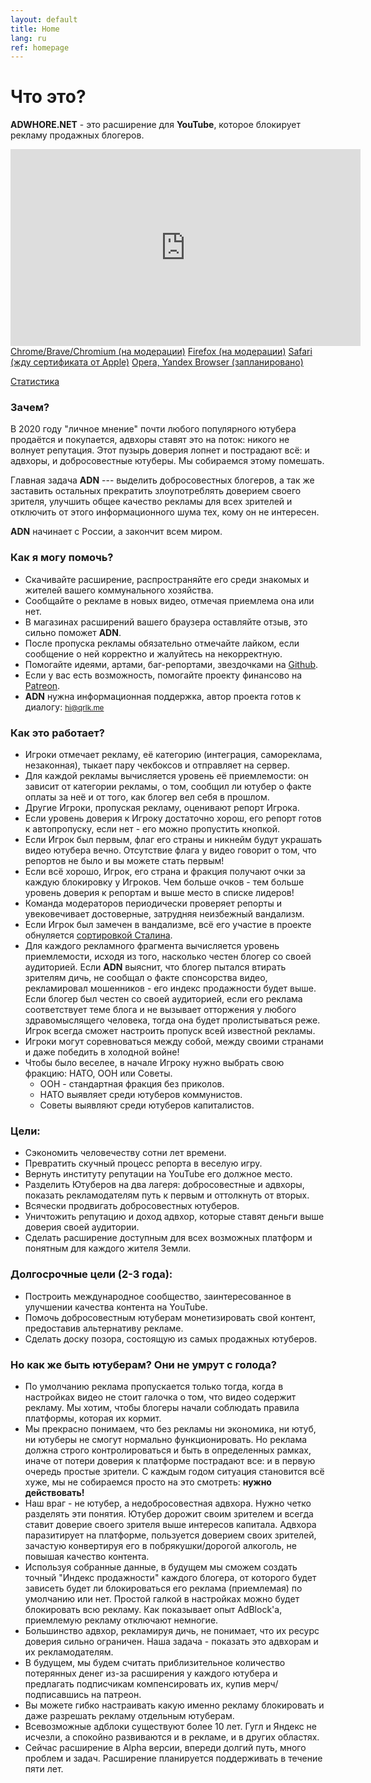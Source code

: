 ```yaml
---
layout: default
title: Home
lang: ru
ref: homepage
---
```

# Что это?
**ADWHORE.NET** - это расширение для **YouTube**, которое блокирует рекламу продажных блогеров.  

<iframe width="560" height="315" src="https://www.youtube-nocookie.com/embed/0JTH5gG9vek" frameborder="0" allow="accelerometer; autoplay; encrypted-media; gyroscope; picture-in-picture" allowfullscreen></iframe>
<a href = "">Chrome/Brave/Chromium (на модерации)</a>  <a href = "">Firefox (на модерации)</a>  <a href = "">Safari (жду сертификата от Apple)</a> <a href = "">Opera, Yandex Browser (запланировано)</a>

<a href = "https://adwhore.net/stats.html">Статистика</a>

### Зачем?

В 2020 году "личное мнение" почти любого популярного ютубера продаётся и покупается, адвхоры ставят это на поток: никого не волнует репутация. Этот пузырь доверия лопнет и пострадают всё: и адвхоры, и добросовестные ютуберы. Мы собираемся этому помешать.    

Главная задача **ADN** --- выделить добросовестных блогеров, а так же заставить остальных прекратить злоупотреблять доверием своего зрителя, улучшить общее качество рекламы для всех зрителей и отключить от этого информационного шума тех, кому он не интересен.

**ADN** начинает с России, а закончит всем миром.

### Как я могу помочь?
*   Скачивайте расширение, распространяйте его среди знакомых и жителей вашего коммунального хозяйства.
*   Сообщайте о рекламе в новых видео, отмечая приемлема она или нет.
*   В магазинах расширений вашего браузера оставляйте отзыв, это сильно поможет **ADN**.
*   После пропуска рекламы обязательно отмечайте лайком, если сообщение о ней корректно и жалуйтесь на некорректную.
*   Помогайте идеями, артами, баг-репортами, звездочками на <a href="https://github.com/qrlk/adwhore.net">Github</a>.
*   Если у вас есть возможность, помогайте проекту финансово на <a href="https://patreon.com/qrlk">Patreon</a>.
*   **ADN** нужна информационная поддержка, автор проекта готов к диалогу: <small><a href="mailto:hi@qrlk.me">hi@qrlk.me</a></small>

### Как это работает?

*   Игроки отмечает рекламу, её категорию (интеграция, самореклама, незаконная), тыкает пару чекбоксов и отправляет на сервер.
*   Для каждой рекламы вычисляется уровень её приемлемости: он зависит от категории рекламы, о том, сообщил ли ютубер о факте оплаты за неё и от того, как блогер вел себя в прошлом.
*   Другие Игроки, пропуская рекламу, оценивают репорт Игрока.
*   Если уровень доверия к Игроку достаточно хорош, его репорт готов к автопропуску, если нет - его можно пропустить кнопкой.
*   Если Игрок был первым, флаг его страны и никнейм будут украшать видео ютубера вечно. Отсутствие флага у видео говорит о том, что репортов не было и вы можете стать первым!
*   Если всё хорошо, Игрок, его страна и фракция получают очки за каждую блокировку у Игроков. Чем больше очков - тем больше уровень доверия к репортам и выше место в списке лидеров!
*   Команда модераторов периодически проверяет репорты и увековечивает достоверные, затрудняя неизбежный вандализм. 
*   Если Игрок был замечен в вандализме, всё его участие в проекте обнуляется <a href = "https://github.com/gustavo-depaula/stalin-sort">сортировкой Сталина</a>.
*   Для каждого рекламного фрагмента вычисляется уровень приемлемости, исходя из того, насколько честен блогер со своей аудиторией. Если **ADN** выяснит, что блогер пытался втирать зрителям дичь, не сообщал о факте спонсорства видео, рекламировал мошенников - его индекс продажности будет выше. Если блогер был честен со своей аудиторией, если его реклама соответствует теме блога и не вызывает отторжения у любого здравомыслящего человека, тогда она будет пролистываться реже. Игрок всегда сможет настроить пропуск всей известной рекламы.
*   Игроки могут соревноваться между собой, между своими странами и даже победить в холодной войне!
*   Чтобы было веселее, в начале Игроку нужно выбрать свою фракцию: НАТО, ООН или Советы. 
    * ООН - стандартная фракция без приколов.
    * НАТО выявляет среди ютуберов коммунистов.
    * Советы выявляют среди ютуберов капиталистов.   
    
### Цели:

*   Сэкономить человечеству сотни лет времени.
*   Превратить скучный процесс репорта в веселую игру.
*   Вернуть институту репутации на YouTube его должное место.
*   Разделить Ютуберов на два лагеря: добросовестные и адвхоры, показать рекламодателям путь к первым и оттолкнуть от вторых.
*   Всячески продвигать добросовестных ютуберов.
*   Уничтожить репутацию и доход адвхор, которые ставят деньги выше доверия своей аудитории.
*   Сделать расширение доступным для всех возможных платформ и понятным для каждого жителя Земли.

### Долгосрочные цели (2-3 года):
*   Построить международное сообщество, заинтересованное в улучшении качества контента на YouTube.
*   Помочь добросовестным ютуберам монетизировать свой контент, предоставив альтернативу рекламе.
*   Сделать доску позора, состоящую из самых продажных ютуберов.

### Но как же быть ютуберам? Они не умрут с голода?
*   По умолчанию реклама пропускается только тогда, когда в настройках видео не стоит галочка о том, что видео содержит рекламу. Мы хотим, чтобы блогеры начали соблюдать правила платформы, которая их кормит.
*   Мы прекрасно понимаем, что без рекламы ни экономика, ни ютуб, ни ютуберы не смогут нормально функционировать. Но реклама должна строго контролироваться и быть в определенных рамках, иначе от потери доверия к платформе пострадают все: и в первую очередь простые зрители. С каждым годом ситуация становится всё хуже, мы не собираемся просто на это смотреть: **нужно действовать!**
*   Наш враг - не ютубер, а недобросовестная адвхора. Нужно четко разделять эти понятия. Ютубер дорожит своим зрителем и всегда ставит доверие своего зрителя выше интересов капитала. Адвхора паразитирует на платформе, пользуется доверием своих зрителей, зачастую конвертируя его в побрякушки/дорогой алкоголь, не повышая качество контента.
*   Используя собранные данные, в будущем мы сможем создать точный "Индекс продажности" каждого блогера, от которого будет зависеть будет ли блокироваться его реклама (приемлемая) по умолчанию или нет. Простой галкой в настройках можно будет блокировать всю рекламу. Как показывает опыт AdBlock'a, приемлемую рекламу отключают немногие.
*   Большинство адвхор, рекламируя дичь, не понимает, что их ресурс доверия сильно ограничен. Наша задача - показать это адвхорам и их рекламодателям.
*   В будущем, мы будем считать приблизительное количество потерянных денег из-за расширения у каждого ютубера и предлагать подписчикам компенсировать их, купив мерч/подписавшись на патреон.
*   Вы можете гибко настраивать какую именно рекламу блокировать и даже разрешать рекламу отдельным ютуберам.
*   Всевозможные адблоки существуют более 10 лет. Гугл и Яндекс не исчезли, а спокойно развиваются и в рекламе, и в других областях.
*   Сейчас расширение в Alpha версии, впереди долгий путь, много проблем и задач. Расширение планируется поддерживать в течение пяти лет.